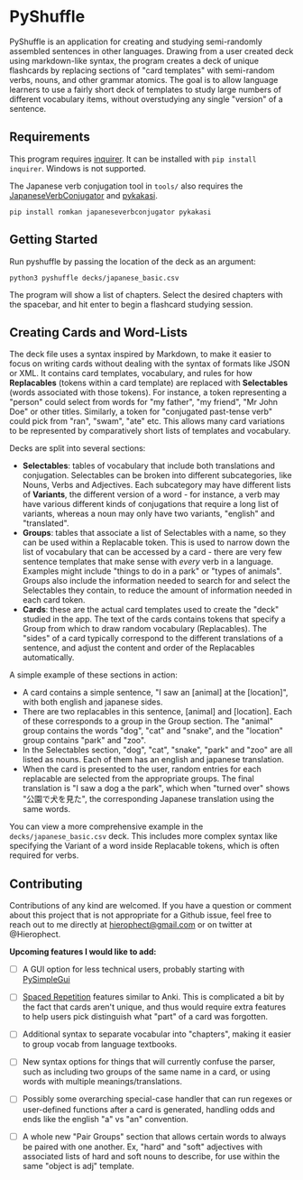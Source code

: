# PyShuffle

PyShuffle is an application for creating and studying semi-randomly assembled sentences in other languages. Drawing from a user created deck using markdown-like syntax, the program creates a deck of unique flashcards by replacing sections of "card templates" with semi-random verbs, nouns, and other grammar atomics. The goal is to allow language learners to use a fairly short deck of templates to study large numbers of different vocabulary items, without overstudying any single "version" of a sentence.

## Requirements

This program requires [inquirer](https://pypi.org/project/inquirer/). It can be installed with `pip install inquirer`. Windows is not supported.

The Japanese verb conjugation tool in `tools/` also requires the [JapaneseVerbConjugator](https://pypi.org/project/JapaneseVerbConjugator/) and [pykakasi](https://pypi.org/project/pykakasi/).

```
pip install romkan japaneseverbconjugator pykakasi
```

## Getting Started

Run pyshuffle by passing the location of the deck as an argument:

```
python3 pyshuffle decks/japanese_basic.csv
```

The program will show a list of chapters. Select the desired chapters with the spacebar, and hit enter to begin a flashcard studying session.

## Creating Cards and Word-Lists

The deck file uses a syntax inspired by Markdown, to make it easier to focus on writing cards without dealing with the syntax of formats like JSON or XML. It contains card templates, vocabulary, and rules for how **Replacables** (tokens within a card template) are replaced with **Selectables** (words associated with those tokens). For instance, a token representing a "person" could select from words for "my father", "my friend", "Mr John Doe" or other titles. Similarly, a token for "conjugated past-tense verb" could pick from "ran", "swam", "ate" etc. This allows many card variations to be represented by comparatively short lists of templates and vocabulary.

Decks are split into several sections:

 - **Selectables**: tables of vocabulary that include both translations and conjugation. Selectables can be broken into different subcategories, like Nouns, Verbs and Adjectives. Each subcategory may have different lists of **Variants**, the different version of a word - for instance, a verb may have various different kinds of conjugations that require a long list of variants, whereas a noun may only have two variants, "english" and "translated".
 - **Groups**: tables that associate a list of Selectables with a name, so they can be used within a Replacable token. This is used to narrow down the list of vocabulary that can be accessed by a card - there are very few sentence templates that make sense with *every* verb in a language. Examples might include "things to do in a park" or "types of animals". Groups also include the information needed to search for and select the Selectables they contain, to reduce the amount of information needed in each card token.
 - **Cards**: these are the actual card templates used to create the "deck" studied in the app. The text of the cards contains tokens that specify a Group from which to draw random vocabulary (Replacables). The "sides" of a card typically correspond to the different translations of a sentence, and adjust the content and order of the Replacables automatically.

A simple example of these sections in action:
 - A card contains a simple sentence, "I saw an [animal] at the [location]", with both english and japanese sides.
 - There are two replacables in this sentence, [animal] and [location]. Each of these corresponds to a group in the Group section. The "animal" group contains the words "dog", "cat" and "snake", and the "location" group contains "park" and "zoo".
 - In the Selectables section, "dog", "cat", "snake", "park" and "zoo" are all listed as nouns. Each of them has an english and japanese translation.
 - When the card is presented to the user, random entries for each replacable are selected from the appropriate groups. The final translation is "I saw a dog a the park", which when "turned over" shows "公園で犬を見た", the corresponding Japanese translation using the same words.

 You can view a more comprehensive example in the `decks/japanese_basic.csv` deck. This includes more complex syntax like specifying the Variant of a word inside Replacable tokens, which is often required for verbs.


## Contributing

Contributions of any kind are welcomed. If you have a question or comment about this project that is not appropriate for a Github issue, feel free to reach out to me directly at hierophect@gmail.com or on twitter at @Hierophect.

**Upcoming features I would like to add:**

 - [ ] A GUI option for less technical users, probably starting with [PySimpleGui](https://pypi.org/project/PySimpleGUI/)
 - [ ] [Spaced Repetition](https://en.wikipedia.org/wiki/Spaced_repetition) features similar to Anki. This is complicated a bit by the fact that cards aren't unique, and thus would require extra features to help users pick distinguish what "part" of a card was forgotten.
 - [ ] Additional syntax to separate vocabular into "chapters", making it easier to group vocab from language textbooks.
 - [ ] New syntax options for things that will currently confuse the parser, such as including two groups of the same name in a card, or using words with multiple meanings/translations.
 - [ ] Possibly some overarching special-case handler that can run regexes or user-defined functions after a card is generated, handling odds and ends like the english "a" vs "an" convention.
 - [ ] A whole new "Pair Groups" section that allows certain words to always be paired with one another. Ex, "hard" and "soft" adjectives with associated lists of hard and soft nouns to describe, for use within the same "object is adj" template.

